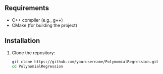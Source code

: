 
## Requirements

- C++ compiler (e.g., g++)
- CMake (for building the project)

## Installation

1. Clone the repository:
   ```bash
   git clone https://github.com/yourusername/PolynomialRegression.git
   cd PolynomialRegression
